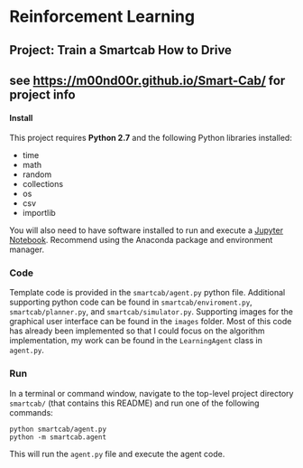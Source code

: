 # Reinforcement Learning
## Project: Train a Smartcab How to Drive
## see https://m00nd00r.github.io/Smart-Cab/ for project info

#### Install

This project requires **Python 2.7** and the following Python libraries installed:

- time
- math
- random
- collections
- os
- csv
- importlib

You will also need to have software installed to run and execute a [Jupyter Notebook](http://ipython.org/notebook.html). Recommend using the Anaconda package and environment manager.

### Code

Template code is provided in the `smartcab/agent.py` python file. Additional supporting python code can be found in `smartcab/enviroment.py`, `smartcab/planner.py`, and `smartcab/simulator.py`. Supporting images for the graphical user interface can be found in the `images` folder. Most of this code has already been implemented so that I could focus on the algorithm implementation, my work can be found in the `LearningAgent` class in `agent.py`. 

### Run

In a terminal or command window, navigate to the top-level project directory `smartcab/` (that contains this README) and run one of the following commands:

```python smartcab/agent.py```  
```python -m smartcab.agent```

This will run the `agent.py` file and execute the agent code.
